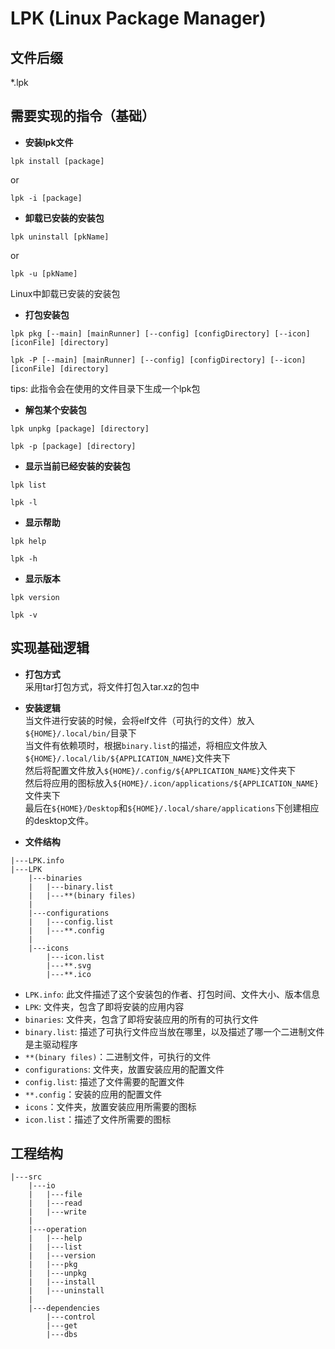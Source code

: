 # LPK (Linux Package Manager)

## 文件后缀

*.lpk

## 需要实现的指令（基础）
- **安装lpk文件**
```shell
lpk install [package]
```
or
```shell
lpk -i [package]
```

- **卸载已安装的安装包**
  
```shell
lpk uninstall [pkName]
```
or
```shell
lpk -u [pkName]
```
Linux中卸载已安装的安装包  

- **打包安装包**
```shell
lpk pkg [--main] [mainRunner] [--config] [configDirectory] [--icon] [iconFile] [directory]
```
``` shell
lpk -P [--main] [mainRunner] [--config] [configDirectory] [--icon] [iconFile] [directory]
```
tips: 此指令会在使用的文件目录下生成一个lpk包

- **解包某个安装包**
```shell
lpk unpkg [package] [directory]
```
```shell
lpk -p [package] [directory]
```

- **显示当前已经安装的安装包**
```shell
lpk list
```
```shell
lpk -l
```

- **显示帮助**
```shell
lpk help
```
```shell
lpk -h
```

- **显示版本**
```shell
lpk version
```
```shell
lpk -v
```

## 实现基础逻辑
- **打包方式**  
采用tar打包方式，将文件打包入tar.xz的包中
- **安装逻辑**  
当文件进行安装的时候，会将elf文件（可执行的文件）放入`${HOME}/.local/bin/`目录下   
当文件有依赖项时，根据`binary.list`的描述，将相应文件放入`${HOME}/.local/lib/${APPLICATION_NAME}`文件夹下  
然后将配置文件放入`${HOME}/.config/${APPLICATION_NAME}`文件夹下  
然后将应用的图标放入`${HOME}/.icon/applications/${APPLICATION_NAME}`文件夹下  
最后在`${HOME}/Desktop`和`${HOME}/.local/share/applications`下创建相应的desktop文件。

- **文件结构**
```text
|---LPK.info
|---LPK
    |---binaries
    |   |---binary.list
    |   |---**(binary files)
    |
    |---configurations
    |   |---config.list   
    |   |---**.config
    |
    |---icons
        |---icon.list
        |---**.svg
        |---**.ico
```
- `LPK.info`: 此文件描述了这个安装包的作者、打包时间、文件大小、版本信息  
- `LPK`: 文件夹，包含了即将安装的应用内容  
- `binaries`: 文件夹，包含了即将安装应用的所有的可执行文件
- `binary.list`: 描述了可执行文件应当放在哪里，以及描述了哪一个二进制文件是主驱动程序
- `**(binary files)`：二进制文件，可执行的文件
- `configurations`: 文件夹，放置安装应用的配置文件  
- `config.list`: 描述了文件需要的配置文件
- `**.config`：安装的应用的配置文件  
- `icons`：文件夹，放置安装应用所需要的图标
- `icon.list`：描述了文件所需要的图标

## 工程结构

```text
|---src
    |---io
    |   |---file
    |   |---read
    |   |---write
    |
    |---operation
    |   |---help
    |   |---list
    |   |---version
    |   |---pkg
    |   |---unpkg
    |   |---install
    |   |---uninstall
    |
    |---dependencies
        |---control
        |---get
        |---dbs
```